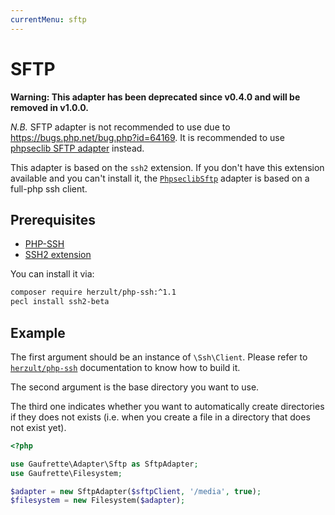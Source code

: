 ```yaml
---
currentMenu: sftp
---
```


# SFTP

**Warning: This adapter has been deprecated since v0.4.0 and will be removed in v1.0.0.**

*N.B.* SFTP adapter is not recommended to use due to https://bugs.php.net/bug.php?id=64169. It is recommended to use
[phpseclib SFTP adapter](phpseclib-sftp.html) instead.

This adapter is based on the `ssh2` extension. If you don't have this extension available and you can't install it,
the [`PhpseclibSftp`](phpseclib-sftp.html) adapter is based on a full-php ssh client.

## Prerequisites

* [PHP-SSH](https://github.com/Herzult/php-ssh)
* [SSH2 extension](http://www.php.net/manual/en/book.ssh2.php)

You can install it via:

```bash
composer require herzult/php-ssh:^1.1
pecl install ssh2-beta
```

## Example

The first argument should be an instance of `\Ssh\Client`. Please refer to
[`herzult/php-ssh`](https://github.com/Herzult/php-ssh) documentation to know how to build it.

The second argument is the base directory you want to use.

The third one indicates whether you want to automatically create directories if they does not exists
(i.e. when you create a file in a directory that does not exist yet).

```php
<?php

use Gaufrette\Adapter\Sftp as SftpAdapter;
use Gaufrette\Filesystem;

$adapter = new SftpAdapter($sftpClient, '/media', true);
$filesystem = new Filesystem($adapter);
```
